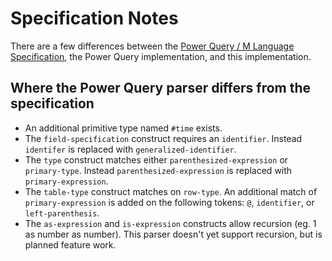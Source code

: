 # Specification Notes

There are a few differences between the [Power Query / M Language Specification](https://docs.microsoft.com/en-us/powerquery-m/power-query-m-language-specification), the Power Query implementation, and this implementation.

## Where the Power Query parser differs from the specification

* An additional primitive type named `#time` exists.
* The `field-specification` construct requires an `identifier`. Instead `identifer` is replaced with `generalized-identifier`.
* The `type` construct matches either `parenthesized-expression` or `primary-type`. Instead `parenthesized-expression` is replaced with `primary-expression`.
* The `table-type` construct matches on `row-type`. An additional match of `primary-expression` is added on the following tokens: `@`, `identifier`, or `left-parenthesis`.
* The `as-expression` and `is-expression` constructs allow recursion (eg. 1 as number as number). This parser doesn't yet support recursion, but is planned feature work.